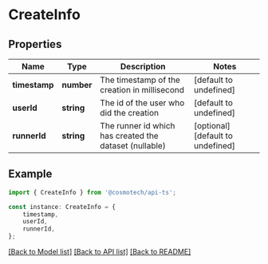# CreateInfo


## Properties

Name | Type | Description | Notes
------------ | ------------- | ------------- | -------------
**timestamp** | **number** | The timestamp of the creation in millisecond | [default to undefined]
**userId** | **string** | The id of the user who did the creation | [default to undefined]
**runnerId** | **string** | The runner id which has created the dataset (nullable) | [optional] [default to undefined]

## Example

```typescript
import { CreateInfo } from '@cosmotech/api-ts';

const instance: CreateInfo = {
    timestamp,
    userId,
    runnerId,
};
```

[[Back to Model list]](../README.md#documentation-for-models) [[Back to API list]](../README.md#documentation-for-api-endpoints) [[Back to README]](../README.md)
